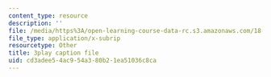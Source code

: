 ```yaml
---
content_type: resource
description: ''
file: /media/https%3A/open-learning-course-data-rc.s3.amazonaws.com/18-06sc-linear-algebra-fall-2011/cd3adee54ac954a380b21ea51036c8ca_0h43aV4aH7I.vtt
file_type: application/x-subrip
resourcetype: Other
title: 3play caption file
uid: cd3adee5-4ac9-54a3-80b2-1ea51036c8ca
---
```

